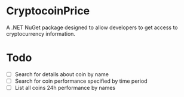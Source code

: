 # CryptocoinPrice
A .NET NuGet package designed to allow developers to get access to cryptocurrency information.

# Todo
- [ ] Search for details about coin by name
- [ ] Search for coin performance specified by time period
- [ ] List all coins 24h performance by names
